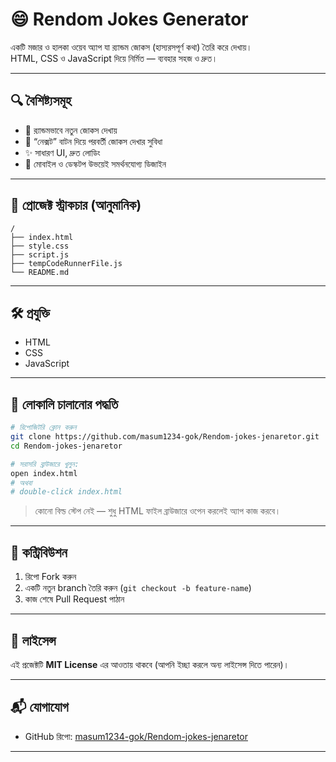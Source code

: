 # 😄 Rendom Jokes Generator

একটি মজার ও হালকা ওয়েব অ্যাপ যা র‍্যান্ডম জোকস (হাস্যরসপূর্ণ কথা) তৈরি করে দেখায়।  
HTML, CSS ও JavaScript দিয়ে নির্মিত — ব্যবহার সহজ ও দ্রুত।

---

## 🔍 বৈশিষ্ট্যসমূহ
- 🎲 র‍্যান্ডমভাবে নতুন জোকস দেখায়  
- 🔁 “নেক্সট” বাটন দিয়ে পরবর্তী জোকস দেখার সুবিধা  
- ✨ সাধারণ UI, দ্রুত লোডিং  
- 📱 মোবাইল ও ডেস্কটপ উভয়েই সমর্থনযোগ্য ডিজাইন  

---

## 📂 প্রোজেক্ট স্ট্রাকচার (আনুমানিক)
```
/
├── index.html
├── style.css
├── script.js
├── tempCodeRunnerFile.js
└── README.md
```

---

## 🛠️ প্রযুক্তি
- HTML  
- CSS  
- JavaScript  

---

## 🚀 লোকালি চালানোর পদ্ধতি

```bash
# রিপোজিটরি ক্লোন করুন
git clone https://github.com/masum1234-gok/Rendom-jokes-jenaretor.git
cd Rendom-jokes-jenaretor

# সরাসরি ব্রাউজারে খুলুন:
open index.html
# অথবা
# double-click index.html
```

> কোনো বিল্ড স্টেপ নেই — শুধু HTML ফাইল ব্রাউজারে ওপেন করলেই অ্যাপ কাজ করবে।

---

## 🤝 কন্ট্রিবিউশন
1. রিপো Fork করুন  
2. একটি নতুন branch তৈরি করুন (`git checkout -b feature-name`)  
3. কাজ শেষে Pull Request পাঠান  

---

## 📄 লাইসেন্স
এই প্রজেক্টটি **MIT License** এর আওতায় থাকবে (আপনি ইচ্ছা করলে অন্য লাইসেন্স দিতে পারেন)।

---

## 📬 যোগাযোগ
- GitHub রিপো: [masum1234-gok/Rendom-jokes-jenaretor](https://github.com/masum1234-gok/Rendom-jokes-jenaretor)  

---


